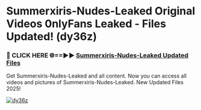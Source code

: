 # Summerxiris-Nudes-Leaked Original Videos 0nlyFans Leaked - Files Updated! (dy36z)

<h3>🔴 CLICK HERE 🌐==►► <a href="https://tinyurl.com/5h6xmrr3" rel="nofollow">Summerxiris-Nudes-Leaked Updated Files</a></h3>

Get Summerxiris-Nudes-Leaked and all content. Now you can access all videos and pictures of Summerxiris-Nudes-Leaked. New Updated Files 2025!

[![dy36z](https://i.imgur.com/KVD873Z.gif)](https://tinyurl.com/5h6xmrr3)
